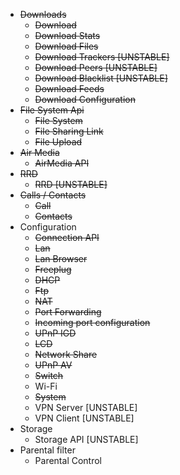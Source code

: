 - ~~Downloads~~
    - ~~Download~~
    - ~~Download Stats~~
    - ~~Download Files~~
    - ~~Download Trackers [UNSTABLE]~~
    - ~~Download Peers [UNSTABLE]~~
    - ~~Download Blacklist [UNSTABLE]~~
    - ~~Download Feeds~~
    - ~~Download Configuration~~
- ~~File System Api~~
    - ~~File System~~
    - ~~File Sharing Link~~
    - ~~File Upload~~
- ~~Air Media~~
    - ~~AirMedia API~~
- ~~RRD~~
    - ~~RRD [UNSTABLE]~~
- ~~Calls / Contacts~~
    - ~~Call~~
    - ~~Contacts~~
- Configuration
    - ~~Connection API~~
    - ~~Lan~~
    - ~~Lan Browser~~
    - ~~Freeplug~~
    - ~~DHCP~~
    - ~~Ftp~~
    - ~~NAT~~
    - ~~Port Forwarding~~
    - ~~Incoming port configuration~~
    - ~~UPnP IGD~~
    - ~~LCD~~
    - ~~Network Share~~
    - ~~UPnP AV~~
    - ~~Switch~~
    - Wi-Fi
    - ~~System~~
    - VPN Server [UNSTABLE]
    - VPN Client [UNSTABLE]
- Storage
    - Storage API [UNSTABLE]
- Parental filter
    - Parental Control